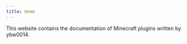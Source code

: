 ```yaml
---
title: Home
---
```


This website contains the documentation of Minecraft plugins written by ybw0014.
